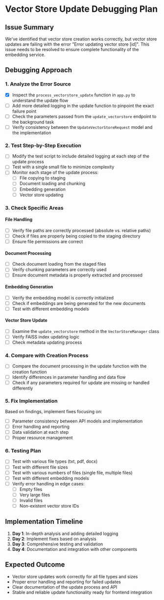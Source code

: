 # Vector Store Update Debugging Plan

## Issue Summary
We've identified that vector store creation works correctly, but vector store updates are failing with the error "Error updating vector store [id]". This issue needs to be resolved to ensure complete functionality of the embedding service.

## Debugging Approach

### 1. Analyze the Error Source

- [x] Inspect the `process_vectorstore_update` function in `app.py` to understand the update flow
- [ ] Add more detailed logging in the update function to pinpoint the exact failure point
- [ ] Check the parameters passed from the `update_vectorstore` endpoint to the background task
- [ ] Verify consistency between the `UpdateVectorStoreRequest` model and the implementation

### 2. Test Step-by-Step Execution

- [ ] Modify the test script to include detailed logging at each step of the update process
- [ ] Test with a single small file to minimize complexity
- [ ] Monitor each stage of the update process:
  - [ ] File copying to staging
  - [ ] Document loading and chunking
  - [ ] Embedding generation
  - [ ] Vector store updating

### 3. Check Specific Areas

#### File Handling
- [ ] Verify file paths are correctly processed (absolute vs. relative paths)
- [ ] Check if files are properly being copied to the staging directory
- [ ] Ensure file permissions are correct

#### Document Processing
- [ ] Check document loading from the staged files
- [ ] Verify chunking parameters are correctly used
- [ ] Ensure document metadata is properly extracted and processed

#### Embedding Generation
- [ ] Verify the embedding model is correctly initialized
- [ ] Check if embeddings are being generated for the new documents
- [ ] Test with different embedding models

#### Vector Store Update
- [ ] Examine the `update_vectorstore` method in the `VectorStoreManager` class
- [ ] Verify FAISS index updating logic
- [ ] Check metadata updating process

### 4. Compare with Creation Process

- [ ] Compare the document processing in the update function with the creation function
- [ ] Identify differences in parameter handling and data flow
- [ ] Check if any parameters required for update are missing or handled differently

### 5. Fix Implementation

Based on findings, implement fixes focusing on:

- [ ] Parameter consistency between API models and implementation
- [ ] Error handling and reporting
- [ ] Data validation at each step
- [ ] Proper resource management

### 6. Testing Plan

- [ ] Test with various file types (txt, pdf, docx)
- [ ] Test with different file sizes
- [ ] Test with various numbers of files (single file, multiple files)
- [ ] Test with different embedding models
- [ ] Verify error handling in edge cases:
  - [ ] Empty files
  - [ ] Very large files
  - [ ] Invalid files
  - [ ] Non-existent vector store IDs

## Implementation Timeline

1. **Day 1**: In-depth analysis and adding detailed logging
2. **Day 2**: Implement fixes based on analysis
3. **Day 3**: Comprehensive testing and validation
4. **Day 4**: Documentation and integration with other components

## Expected Outcome

- Vector store updates work correctly for all file types and sizes
- Proper error handling and reporting for failed updates
- Clear documentation of the update process and API
- Stable and reliable update functionality ready for frontend integration 
